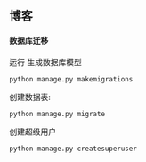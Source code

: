 ## 博客

#### 数据库迁移

运行 生成数据库模型

```mysql
python manage.py makemigrations
```

创建数据表:

```mysql
python manage.py migrate
```

创建超级用户

```python
python manage.py createsuperuser
```



